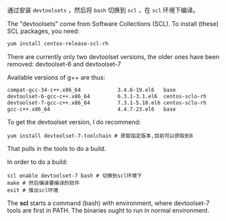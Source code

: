 通过安装 `devtoolsets` ，然后将 `bash` 切换到 `scl` ，在 `scl` 环境下编译。

The "devtoolsets" come from Software Collections (SCL).
To install (these) SCL packages, you need:

```bash
yum install centos-release-scl-rh
```

There are currently only two devtoolset versions, the older ones have been removed:
devtoolset-6 and devtoolset-7

Available versions of g++ are thus:

```txt
compat-gcc-34-c++.x86_64            3.4.6-19.el6   base
devtoolset-6-gcc-c++.x86_64         6.3.1-3.1.el6  centos-sclo-rh
devtoolset-7-gcc-c++.x86_64         7.3.1-5.10.el6 centos-sclo-rh
gcc-c++.x86_64                      4.4.7-23.el6   base
```

To get the devtoolset version, I do recommend:

```shell
yum install devtoolset-7-toolchain # 获取指定版本,目前可以获取到8
```

That pulls in the tools to do a build.

In order to do a build:

```shell
scl enable devtoolset-7 bash # 切换到scl环境下
make # 然后编译要编译的软件
exit # 推出scl环境
```

The **scl** starts a command (bash) with environment, where devtoolset-7 tools are first in PATH.
The binaries ought to run in normal environment.